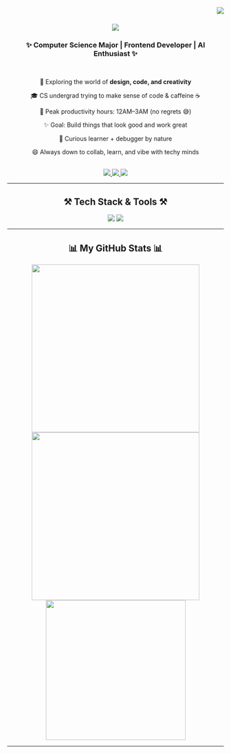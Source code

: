 <img align="right" src="https://visitor-badge.laobi.icu/badge?page_id=nikhithars.nikhithars" />

<h1 align="center">
  <img src="https://readme-typing-svg.herokuapp.com/?font=Righteous&size=35&center=true&vCenter=true&width=500&height=70&duration=4000&lines=Hi+There!+👋;+I'm+Nikhitha+R+S!;" />
</h1>

<h3 align="center">✨ Computer Science Major | Frontend Developer | AI Enthusiast ✨</h3>

<br/>

<div align="center">

🚀 Exploring the world of **design, code, and creativity**

🎓 CS undergrad trying to make sense of code & caffeine ☕  
 
🌙 Peak productivity hours: 12AM–3AM (no regrets 😅)    
 
✨ Goal: Build things that look good and work great
  
🧠 Curious learner + debugger by nature  
  
😄 Always down to collab, learn, and vibe with techy minds

</div>

<br/>

<div align="center"> 
  <a href="mailto:nikhithars.20@gmail.com">
    <img src="https://img.shields.io/badge/Gmail-333333?style=for-the-badge&logo=gmail&logoColor=red" />
  </a>
  <a href="https://www.linkedin.com/in/nikhithars" target="_blank">
    <img src="https://img.shields.io/badge/LinkedIn-0077B5?style=for-the-badge&logo=linkedin&logoColor=white" />
  </a>
  <a href="https://tinyurl.com/Nikhitha-R-S" target="_blank">
    <img src="https://img.shields.io/badge/Portfolio-FF5722?style=for-the-badge&logo=google-chrome&logoColor=white" />
  </a>
</div>

---

<h2 align="center">⚒️ Tech Stack & Tools ⚒️</h2>

<div align="center">
  <img src="https://skillicons.dev/icons?i=html,css,js,ts,react,nextjs,tailwind,figma,framer,vscode,github" />
  <img src="https://skillicons.dev/icons?i=python,nodejs,firebase,mongodb,mysql,java,c,git" />
</div>

---

<h2 align="center">📊 My GitHub Stats 📊</h2>

<div align="center">
  <img width=390 src="https://github-readme-streak-stats-salesp07.vercel.app/?user=nikhithars&count_private=true&theme=react&border_radius=10" />
  <img width=390 src="https://github-readme-stats-salesp07.vercel.app/api?username=nikhithars&count_private=true&show_icons=true&theme=react&rank_icon=github&border_radius=10" />
  <br/>
  <img width=325 src="https://github-readme-stats-salesp07.vercel.app/api/top-langs/?username=nikhithars&hide=HTML&langs_count=8&layout=compact&theme=react&border_radius=10" />
</div>


---

<br/>
